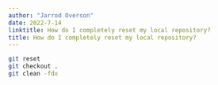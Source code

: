 ```yaml
---
author: "Jarrod Overson"
date: 2022-7-14
linktitle: How do I completely reset my local repository?
title: How do I completely reset my local repository?
---
```


```sh
git reset
git checkout .
git clean -fdx
```
